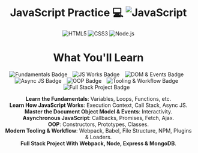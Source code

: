 <h1 align="center">JavaScript Practice 💻
  <img src="https://img.shields.io/badge/JavaScript-F7DF1E?style=flat-square&logo=javascript&logoColor=black" alt="JavaScript" />
</h1>

<!-- Badges -->
<p align="center">
  <img src="https://img.shields.io/badge/HTML5-E34F26?style=flat-square&logo=html5&logoColor=white" alt="HTML5" />
  <img src="https://img.shields.io/badge/CSS3-1572B6?style=flat-square&logo=css3&logoColor=white" alt="CSS3" />
  <img src="https://img.shields.io/badge/Node.js-43853D?style=flat-square&logo=node-dot-js&logoColor=white" alt="Node.js" />
</p>

<h1 align="center">What You'll Learn</h1>
<p align="center">
  <img src="https://img.shields.io/badge/Fundamentals-✓-brightgreen" alt="Fundamentals Badge" style="margin-right: 10px;">
  <img src="https://img.shields.io/badge/JS%20Works-✓-brightgreen" alt="JS Works Badge" style="margin-right: 10px;">
  <img src="https://img.shields.io/badge/DOM%20%26%20Events-✓-brightgreen" alt="DOM & Events Badge" style="margin-right: 10px;">
  <img src="https://img.shields.io/badge/Async%20JS-✓-brightgreen" alt="Async JS Badge" style="margin-right: 10px;">
  <img src="https://img.shields.io/badge/OOP-✓-brightgreen" alt="OOP Badge" style="margin-right: 10px;">
  <img src="https://img.shields.io/badge/Tooling%20%26%20Workflow-✓-brightgreen" alt="Tooling & Workflow Badge" style="margin-right: 10px;">
  <img src="https://img.shields.io/badge/Full%20Stack%20Project-✓-brightgreen" alt="Full Stack Project Badge" style="margin-right: 10px;">
</p>

<p align="center">
  <strong>Learn the Fundamentals</strong>: Variables, Loops, Functions, etc.<br>
  <strong>Learn How JavaScript Works</strong>: Execution Context, Call Stack, Async JS.<br>
  <strong>Master the Document Object Model & Events</strong>: Interactivity.<br>
  <strong>Asynchronous JavaScript</strong>: Callbacks, Promises, Fetch, Ajax.<br>
  <strong>OOP</strong>: Constructors, Prototypes, Classes.<br>
  <strong>Modern Tooling & Workflow</strong>: Webpack, Babel, File Structure, NPM, Plugins & Loaders.<br>
  <strong>Full Stack Project With Webpack, Node, Express & MongoDB</strong>.<br>
</p>
